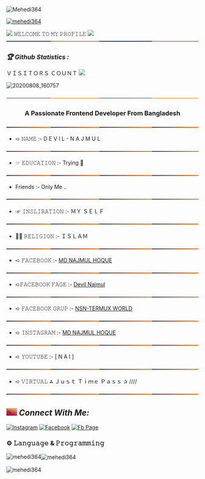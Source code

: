 <p align="left"> <img src="https://komarev.com/ghpvc/?username=r4dif&label=Profile%20views&color=0e75b6&style=flat" alt="Mehedi364" /> </p>
 
<p align="left"> <a href="https://github.com/ryo-ma/github-profile-trophy"><img src="https://github-profile-trophy.vercel.app/?username=Mehedi364" alt="mehedi364" /></a> </p>
 
  <img src="https://emoji.discord.st/emojis/768b108d-274f-4f44-a634-8477b16efce7.gif" width="25">
    𝚆𝙴𝙻𝙲𝙾𝙼𝙴 𝚃𝙾 𝙼𝚈 𝙿𝚁𝙾𝙵𝙸𝙻𝙴 
  <img src="https://emoji.discord.st/emojis/768b108d-274f-4f44-a634-8477b16efce7.gif" width="25">
</h3>
<img align="center" alt="line" src="https://github.com/DalpatRathore/dalpatrathore/blob/main/assets/images/line-1.svg">
 
 
 
 

<h3><b><i>🏆 Github Statistics :</i></b></h3>
 
 
 ＶＩＳＩＴＯＲＳ ＣＯＵＮＴ
 <img src="https://profile-counter.glitch.me/Mehedi364/count.svg" />
</p>
 
![20200808_160757](https://raw.githubusercontent.com/Niki404-Cyber/Niki404-Cyber/main/106824690-8dd73a00-66ad-11eb-89e2-53e13ac6f594.gif)
 
<img align="center" alt="line" src="https://github.com/DalpatRathore/dalpatrathore/blob/main/assets/images/line-1.svg">
 
<h3 align="center">A Passionate Frontend Developer From Bangladesh</h3>
 
<img align="center" alt="line" src="https://github.com/DalpatRathore/dalpatrathore/blob/main/assets/images/line-2.svg">
 
- ➪ 𝙽𝙰𝙼𝙴 :- D E V I L - N A J M U L
 
 
<img align="center" alt="line" src="https://github.com/DalpatRathore/dalpatrathore/blob/main/assets/images/line-2.svg">
 
- ☞︎︎︎ 𝙴𝙳𝚄𝙲𝙰𝚃𝙸𝙾𝙽 :- Trying 
🐻
 
<img align="center" alt="line" src="https://github.com/DalpatRathore/dalpatrathore/blob/main/assets/images/line-2.svg">
 
 
- Friends :-  Only Me .. 
 
 
<img align="center" alt="line" src="https://github.com/DalpatRathore/dalpatrathore/blob/main/assets/images/line-2.svg">
 
- ☞︎︎︎ 𝙸𝙽𝚂𝙻𝙸𝚁𝙰𝚃𝙸𝙾𝙽 :- ＭＹ ＳＥＬＦ
 
<img align="center" alt="line" src="https://github.com/DalpatRathore/dalpatrathore/blob/main/assets/images/line-2.svg">
 
- 🤲🏻 𝚁𝙴𝙻𝙸𝙶𝙸𝙾𝙽 :- ＩＳＬＡＭ
 
<img align="center" alt="line" src="https://github.com/DalpatRathore/dalpatrathore/blob/main/assets/images/line-2.svg">
 
- ➪ 𝙵𝙰𝙲𝙴𝙱𝙾𝙾𝙺 :- [MD NAJMUL HOQUE](https://www.facebook.com/N41M01)
 
<img align="center" alt="line" src="https://github.com/DalpatRathore/dalpatrathore/blob/main/assets/images/line-2.svg">
 
- ➪𝙵𝙰𝙲𝙴𝙱𝙾𝙾𝙺  𝙵𝙰𝙶𝙴 :- [Devil Najmul 
](https://www.facebook.com/DEVIL.NAJMUL)
 
<img align="center" alt="line" src="https://github.com/DalpatRathore/dalpatrathore/blob/main/assets/images/line-2.svg">
 
- ➪ 𝙵𝙰𝙲𝙴𝙱𝙾𝙾𝙺 𝙶𝚁𝚄𝙿 :- [ NSN-TERMUX WORLD
](https://www.facebook.com/groups/2282442651904924/)
 
<img align="center" alt="line" src="https://github.com/DalpatRathore/dalpatrathore/blob/main/assets/images/line-2.svg">
 
- ➪ 𝙸𝙽𝚂𝚃𝙰𝙶𝚁𝙰𝙼 :- [ MD NAJMUL HOQUE 
](https://www.instagram.com/devil.najmul)
 
<img align="center" alt="line" src="https://github.com/DalpatRathore/dalpatrathore/blob/main/assets/images/line-2.svg">
 
- ➪ 𝚈𝙾𝚄𝚃𝚄𝙱𝙴 :- [ N A I
]
 
<img align="center" alt="line" src="https://github.com/DalpatRathore/dalpatrathore/blob/main/assets/images/line-2.svg">
 
- ➪ 𝚅𝙸𝚁𝚃𝚄𝙰𝙻 ⁂ Ｊｕｓｔ Ｔｉｍｅ Ｐａｓｓ
✰
////
<img align="center" alt="line" src="https://github.com/DalpatRathore/dalpatrathore/blob/main/assets/images/line-2.svg">
 
<h2><img width="28" src="https://github.com/DalpatRathore/dalpatrathore/blob/main/assets/icons/icon-contact.png" /><i> Connect With Me:</i></h2>
 
[![Instagram](https://img.shields.io/badge/𝙸𝙽𝚂𝚃𝙰𝙶𝚁𝙰𝙼-red?style=for-the-badge&logo=instagram)](https://www.instagram.com/devil.najmul)
[![Facebook](https://img.shields.io/badge/𝙵𝚊𝚌𝚎𝚋𝚘𝚘𝚔-green?style=for-the-badge&logo=facebook)](https://www.facebook.com/N41M01)
[![Fb Page](https://img.shields.io/badge/𝙼𝙴𝚂𝚂𝙴𝙽𝙶𝙴𝚁-blue?style=for-the-badge&logo=messenger)](https://www.facebook.com/DEVIL.NAJMUL)
 
### ⚙️   𝙻𝚊𝚗𝚐𝚞𝚊𝚐𝚎 & 𝙿𝚛𝚘𝚐𝚛𝚊𝚖𝚖𝚒𝚗𝚐
 
<p><img align="left" src="https://github-readme-stats.vercel.app/api/top-langs?username=mehedi364&show_icons=true&locale=en&layout=compact" alt="mehedi364" /></p>
 
<p> <img align="center" src="https://github-readme-stats.vercel.app/api?username=mehedi364&show_icons=true&locale=en" alt="mehedi364" /></p>
 
<p><img align="center" src="https://github-readme-streak-stats.herokuapp.com/?user=mehedi364&" alt="mehedi364" /></p>
 
 
 
 
